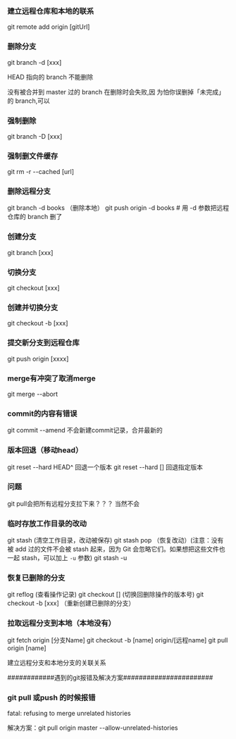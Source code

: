 
### 建立远程仓库和本地的联系
git remote add origin [gitUrl]


### 删除分支 

git branch -d [xxx]  

HEAD 指向的 branch 不能删除  

没有被合并到 master 过的 branch 在删除时会失败,因  为怕你误删掉「未完成」的 branch,可以
### 强制删除  
git branch -D [xxx]

### 强制删文件缓存
git rm -r --cached [url]   


### 删除远程分支
git branch -d books （删除本地）
git push origin -d books # 用 -d 参数把远程仓库的 branch 删了

### 创建分支   
git branch [xxx]

### 切换分支
git checkout [xxx]

### 创建并切换分支
git checkout -b [xxx]

### 提交新分支到远程仓库
git push origin [xxxx]


### merge有冲突了取消merge
git merge --abort

### commit的内容有错误
git commit --amend 不会新建commit记录，合并最新的

### 版本回退（移动head）
git reset --hard HEAD^ 回退一个版本   git reset --hard [] 回退指定版本

### 问题
git pull会把所有远程分支拉下来？？？ 当然不会

### 临时存放工作目录的改动
git stash (清空工作目录，改动被保存)
git stash pop （恢复改动）(注意：没有被 add 过的文件不会被 stash 起来，因为 Git 会忽略它们。如果想把这些文件也一起 stash，可以加上 `-u` 参数)
git stash -u

### 恢复已删除的分支
git reflog (查看操作记录)
git checkout [] (切换回删除操作的版本号)
git checkout -b [xxx] （重新创建已删除的分支）



### 拉取远程分支到本地（本地没有）
git fetch origin [分支Name]
git checkout -b [name] origin/[远程name]
git pull origin [name]


建立远程分支和本地分支的关联关系




############遇到的git报错及解决方案#######################

### git pull 或push 的时候报错
fatal: refusing to merge unrelated histories

解决方案：git pull origin master --allow-unrelated-histories


